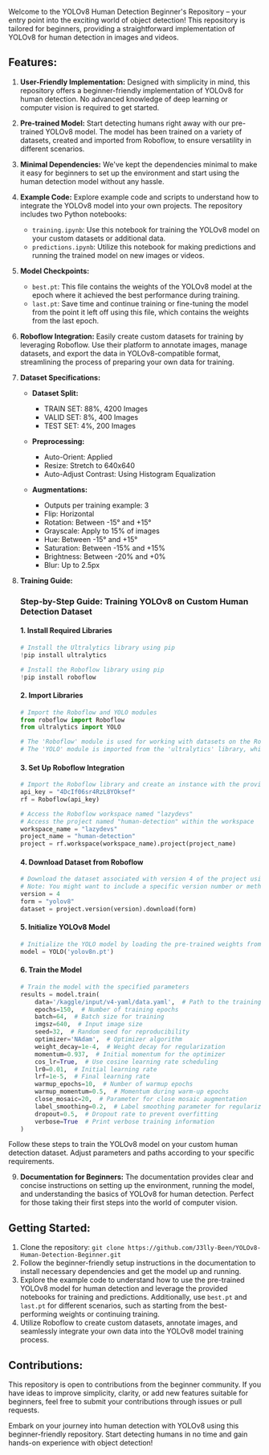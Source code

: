 Welcome to the YOLOv8 Human Detection Beginner's Repository – your entry point into the exciting world of object detection! This repository is tailored for beginners, providing a straightforward implementation of YOLOv8 for human detection in images and videos.

## Features:

1. **User-Friendly Implementation:** Designed with simplicity in mind, this repository offers a beginner-friendly implementation of YOLOv8 for human detection. No advanced knowledge of deep learning or computer vision is required to get started.

2. **Pre-trained Model:** Start detecting humans right away with our pre-trained YOLOv8 model. The model has been trained on a variety of datasets, created and imported from Roboflow, to ensure versatility in different scenarios.

3. **Minimal Dependencies:** We've kept the dependencies minimal to make it easy for beginners to set up the environment and start using the human detection model without any hassle.

4. **Example Code:** Explore example code and scripts to understand how to integrate the YOLOv8 model into your own projects. The repository includes two Python notebooks:
   - `training.ipynb`: Use this notebook for training the YOLOv8 model on your custom datasets or additional data.
   - `predictions.ipynb`: Utilize this notebook for making predictions and running the trained model on new images or videos.

5. **Model Checkpoints:**
   - `best.pt`: This file contains the weights of the YOLOv8 model at the epoch where it achieved the best performance during training.
   - `last.pt`: Save time and continue training or fine-tuning the model from the point it left off using this file, which contains the weights from the last epoch.

6. **Roboflow Integration:** Easily create custom datasets for training by leveraging Roboflow. Use their platform to annotate images, manage datasets, and export the data in YOLOv8-compatible format, streamlining the process of preparing your own data for training.

7. **Dataset Specifications:**
   - **Dataset Split:**
      - TRAIN SET: 88%, 4200 Images
      - VALID SET: 8%, 400 Images
      - TEST SET: 4%, 200 Images

   - **Preprocessing:**
      - Auto-Orient: Applied
      - Resize: Stretch to 640x640
      - Auto-Adjust Contrast: Using Histogram Equalization

   - **Augmentations:**
      - Outputs per training example: 3
      - Flip: Horizontal
      - Rotation: Between -15° and +15°
      - Grayscale: Apply to 15% of images
      - Hue: Between -15° and +15°
      - Saturation: Between -15% and +15%
      - Brightness: Between -20% and +0%
      - Blur: Up to 2.5px

8. **Training Guide:**
   ### Step-by-Step Guide: Training YOLOv8 on Custom Human Detection Dataset

   #### 1. Install Required Libraries
   ```python
   # Install the Ultralytics library using pip
   !pip install ultralytics

   # Install the Roboflow library using pip
   !pip install roboflow
   ```

   #### 2. Import Libraries
   ```python
   # Import the Roboflow and YOLO modules
   from roboflow import Roboflow
   from ultralytics import YOLO

   # The 'Roboflow' module is used for working with datasets on the Roboflow platform
   # The 'YOLO' module is imported from the 'ultralytics' library, which is used for YOLO object detection tasks
   ```

   #### 3. Set Up Roboflow Integration
   ```python
   # Import the Roboflow library and create an instance with the provided API key
   api_key = "4DcIf06sr4RzL8YOksef"
   rf = Roboflow(api_key)

   # Access the Roboflow workspace named "lazydevs"
   # Access the project named "human-detection" within the workspace
   workspace_name = "lazydevs"
   project_name = "human-detection"
   project = rf.workspace(workspace_name).project(project_name)
   ```

   #### 4. Download Dataset from Roboflow
   ```python
   # Download the dataset associated with version 4 of the project using YOLOv8 format
   # Note: You might want to include a specific version number or method for version selection.
   version = 4
   form = "yolov8"
   dataset = project.version(version).download(form)
   ```

   #### 5. Initialize YOLOv8 Model
   ```python
   # Initialize the YOLO model by loading the pre-trained weights from 'yolov8n.pt'
   model = YOLO('yolov8n.pt')
   ```

   #### 6. Train the Model
   ```python
   # Train the model with the specified parameters
   results = model.train(
       data='/kaggle/input/v4-yaml/data.yaml',  # Path to the training data YAML file
       epochs=150,  # Number of training epochs
       batch=64,  # Batch size for training
       imgsz=640,  # Input image size
       seed=32,  # Random seed for reproducibility
       optimizer='NAdam',  # Optimizer algorithm
       weight_decay=1e-4,  # Weight decay for regularization
       momentum=0.937,  # Initial momentum for the optimizer
       cos_lr=True,  # Use cosine learning rate scheduling
       lr0=0.01,  # Initial learning rate
       lrf=1e-5,  # Final learning rate
       warmup_epochs=10,  # Number of warmup epochs
       warmup_momentum=0.5,  # Momentum during warm-up epochs
       close_mosaic=20,  # Parameter for close mosaic augmentation
       label_smoothing=0.2,  # Label smoothing parameter for regularization
       dropout=0.5,  # Dropout rate to prevent overfitting
       verbose=True  # Print verbose training information
   )
   ```

Follow these steps to train the YOLOv8 model on your custom human detection dataset. Adjust parameters and paths according to your specific requirements.

9. **Documentation for Beginners:** The documentation provides clear and concise instructions on setting up the environment, running the model, and understanding the basics of YOLOv8 for human detection. Perfect for those taking their first steps into the world of computer vision.

## Getting Started:

1. Clone the repository: `git clone https://github.com/J3lly-Been/YOLOv8-Human-Detection-Beginner.git`
2. Follow the beginner-friendly setup instructions in the documentation to install necessary dependencies and get the model up and running.
3. Explore the example code to understand how to use the pre-trained YOLOv8 model for human detection and leverage the provided notebooks for training and predictions. Additionally, use `best.pt` and `last.pt` for different scenarios, such as starting from the best-performing weights or continuing training.
4. Utilize Roboflow to create custom datasets, annotate images, and seamlessly integrate your own data into the YOLOv8 model training process.

## Contributions:

This repository is open to contributions from the beginner community. If you have ideas to improve simplicity, clarity, or add new features suitable for beginners, feel free to submit your contributions through issues or pull requests.

Embark on your journey into human detection with YOLOv8 using this beginner-friendly repository. Start detecting humans in no time and gain hands-on experience with object detection!
